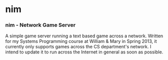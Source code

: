 nim 
===

### nim - Network Game Server

A simple game server running a text based game across a network. Written for my Systems Programming course at William & Mary in Spring 2013, it currently only supports games across the CS department's network. I intend to update it to run across the Internet in general as soon as possible.
